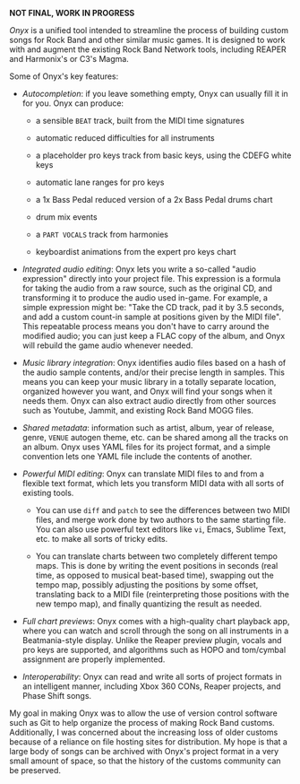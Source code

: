 **NOT FINAL, WORK IN PROGRESS**

*Onyx* is a unified tool intended to streamline the process of building custom songs for Rock Band and other similar music games.
It is designed to work with and augment the existing Rock Band Network tools, including REAPER and Harmonix's or C3's Magma.

Some of Onyx's key features:

* *Autocompletion*: if you leave something empty, Onyx can usually fill it in for you. Onyx can produce:

  * a sensible `BEAT` track, built from the MIDI time signatures

  * automatic reduced difficulties for all instruments

  * a placeholder pro keys track from basic keys, using the CDEFG white keys

  * automatic lane ranges for pro keys

  * a 1x Bass Pedal reduced version of a 2x Bass Pedal drums chart

  * drum mix events

  * a `PART VOCALS` track from harmonies

  * keyboardist animations from the expert pro keys chart

* *Integrated audio editing*:
  Onyx lets you write a so-called "audio expression" directly into your project file.
  This expression is a formula for taking the audio from a raw source, such as the original CD, and transforming it to produce the audio used in-game.
  For example, a simple expression might be: "Take the CD track, pad it by 3.5 seconds, and add a custom count-in sample at positions given by the MIDI file".
  This repeatable process means you don't have to carry around the modified audio; you can just keep a FLAC copy of the album, and Onyx will rebuild the game audio whenever needed.

* *Music library integration*:
  Onyx identifies audio files based on a hash of the audio sample contents, and/or their precise length in samples.
  This means you can keep your music library in a totally separate location, organized however you want, and Onyx will find your songs when it needs them.
  Onyx can also extract audio directly from other sources such as Youtube, Jammit, and existing Rock Band MOGG files.

* *Shared metadata*:
  information such as artist, album, year of release, genre, `VENUE` autogen theme, etc. can be shared among all the tracks on an album.
  Onyx uses YAML files for its project format, and a simple convention lets one YAML file include the contents of another.

* *Powerful MIDI editing*:
  Onyx can translate MIDI files to and from a flexible text format, which lets you transform MIDI data with all sorts of existing tools.

    * You can use `diff` and `patch` to see the differences between two MIDI files, and merge work done by two authors to the same starting file. You can also use powerful text editors like `vi`, Emacs, Sublime Text, etc. to make all sorts of tricky edits.

    * You can translate charts between two completely different tempo maps. This is done by writing the event positions in seconds (real time, as opposed to musical beat-based time), swapping out the tempo map, possibly adjusting the positions by some offset, translating back to a MIDI file (reinterpreting those positions with the new tempo map), and finally quantizing the result as needed.

* *Full chart previews*:
  Onyx comes with a high-quality chart playback app, where you can watch and scroll through the song on all instruments in a Beatmania-style display.
  Unlike the Reaper preview plugin, vocals and pro keys are supported, and algorithms such as HOPO and tom/cymbal assignment are properly implemented.

* *Interoperability*:
  Onyx can read and write all sorts of project formats in an intelligent manner,
  including Xbox 360 CONs, Reaper projects, and Phase Shift songs.

My goal in making Onyx was to allow the use of version control software such as Git to help organize the process of making Rock Band customs.
Additionally, I was concerned about the increasing loss of older customs because of a reliance on file hosting sites for distribution.
My hope is that a large body of songs can be archived with Onyx's project format in a very small amount of space, so that the history of the customs community can be preserved.

